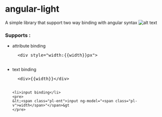 # angular-light
A simple library that support two way binding with angular syntax
![alt text](http://s9.picofile.com/file/8317089618/two_way_data_binding_diagram.png)
<h3>Supports :</h3>
<ul>
  <li>attribute binding</li> 
  <pre>
  &lt;<span class="pl-ent">div style="width:<span class="pl-v">{{width}}</span>px"</span>&gt;
  </pre>

  <li>text binding</li>  
  <pre>
  &lt;<span class="pl-ent">div</span>&gt<span class="pl-v">{{width}}</span>&lt;<span class="pl-ent">/div</span>&gt
  </pre>

    <li>input binding</li> 
    <pre>
    &lt;<span class="pl-ent">input ng-model="<span class="pl-v">width</span>"</span>&gt
    </pre>
</ul>

